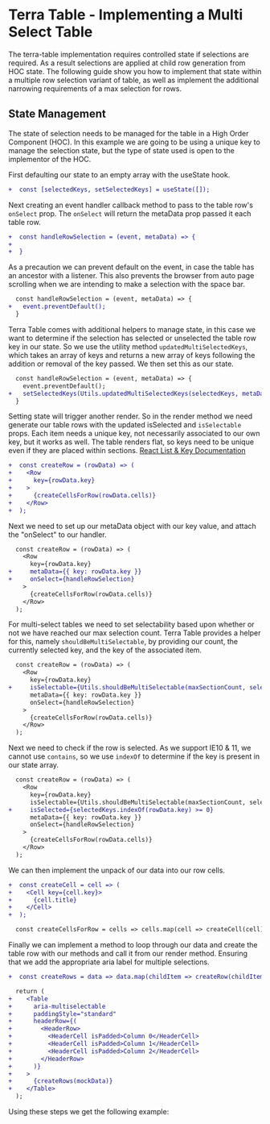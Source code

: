 # Terra Table - Implementing a Multi Select Table

The terra-table implementation requires controlled state if selections are required. As a result selections are applied at child row generation from HOC state. The following guide show you how to implement that state within a multiple row selection variant of table, as well as implement the additional narrowing requirements of a max selection for rows.

## State Management
The state of selection needs to be managed for the table in a High Order Component (HOC). In this example we are going to be using a unique key to manage the selection state, but the type of state used is open to the implementor of the HOC.

 First defaulting our state to an empty array with the useState hook.
```diff
+  const [selectedKeys, setSelectedKeys] = useState([]);
```
Next creating an event handler callback method to pass to the table row's `onSelect` prop. The `onSelect` will return the metaData prop passed it each table row.
```diff
+  const handleRowSelection = (event, metaData) => {
+
+  }
```
As a precaution we can prevent default on the event, in case the table has an ancestor with a listener. This also prevents the browser from auto page scrolling when we are intending to make a selection with the space bar.
```diff
  const handleRowSelection = (event, metaData) => {
+   event.preventDefault();
  }
```
Terra Table comes with additional helpers to manage state, in this case we want to determine if the selection has selected or unselected the table row key in our state. So we use the utility method `updatedMultiSelectedKeys`, which takes an array of keys and returns a new array of keys following the addition or removal of the key passed. We then set this as our state.
```diff
  const handleRowSelection = (event, metaData) => {
    event.preventDefault();
+   setSelectedKeys(Utils.updatedMultiSelectedKeys(selectedKeys, metaData.key));
  }
```
Setting state will trigger another render. So in the render method we need generate our table rows with the updated isSelected and `isSelectable` props. Each item needs a unique key, not necessarily associated to our own key, but it works as well. The table renders flat, so keys need to be unique even if they are placed within sections.
[React List & Key Documentation](https://reactjs.org/docs/lists-and-keys.html)
```diff
+  const createRow = (rowData) => (
+    <Row
+      key={rowData.key}
+    >
+      {createCellsForRow(rowData.cells)}
+    </Row>
+  );
```
Next we need to set up our metaData object with our key value, and attach the "onSelect" to our handler.
```diff
  const createRow = (rowData) => (
    <Row
      key={rowData.key}
+     metaData={{ key: rowData.key }}
+     onSelect={handleRowSelection}
    >
      {createCellsForRow(rowData.cells)}
    </Row>
  );
```
For multi-select tables we need to set selectability based upon whether or not we have reached our max selection count.  Terra Table provides a helper for this, namely `shouldBeMultiSelectable`, by providing our count, the currently selected key, and the key of the associated item.
```diff
  const createRow = (rowData) => (
    <Row
      key={rowData.key}
+     isSelectable={Utils.shouldBeMultiSelectable(maxSectionCount, selectedKeys, rowData.key)}
      metaData={{ key: rowData.key }}
      onSelect={handleRowSelection}
    >
      {createCellsForRow(rowData.cells)}
    </Row>
  );
```
Next we need to check if the row is selected. As we support IE10 & 11, we cannot use `contains`, so we use `indexOf` to determine if the key is present in our state array.
```diff
  const createRow = (rowData) => (
    <Row
      key={rowData.key}
      isSelectable={Utils.shouldBeMultiSelectable(maxSectionCount, selectedKeys, rowData.key)}
+     isSelected={selectedKeys.indexOf(rowData.key) >= 0}
      metaData={{ key: rowData.key }}
      onSelect={handleRowSelection}
    >
      {createCellsForRow(rowData.cells)}
    </Row>
  );
```
We can then implement the unpack of our data into our row cells.
```diff
+  const createCell = cell => (
+    <Cell key={cell.key}>
+      {cell.title}
+    </Cell>
+  );

  const createCellsForRow = cells => cells.map(cell => createCell(cell));
```
Finally we can implement a method to loop through our data and create the table row with our methods and call it from our render method.
Ensuring that we add the appropriate aria label for multiple selections.
```diff
+  const createRows = data => data.map(childItem => createRow(childItem));

  return (
+    <Table
+      aria-multiselectable
+      paddingStyle="standard"
+      headerRow={(
+        <HeaderRow>
+          <HeaderCell isPadded>Column 0</HeaderCell>
+          <HeaderCell isPadded>Column 1</HeaderCell>
+          <HeaderCell isPadded>Column 2</HeaderCell>
+        </HeaderRow>
+      )}
+    >
+      {createRows(mockData)}
+    </Table>
  );
```
Using these steps we get the following example:
